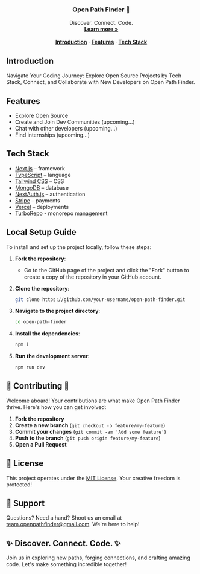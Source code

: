 <h3 align="center">Open Path Finder 🚀</h3>

<p align="center">
    Discover. Connect. Code.
    <br />
    <a href="https://openpathfinder.vercel.app/"><strong>Learn more »</strong></a>
    <br />
    <br />
    <a href="#introduction"><strong>Introduction</strong></a> ·
    <a href="#features"><strong>Features</strong></a> ·
    <a href="#tech-stack"><strong>Tech Stack</strong></a> 
</p>

## Introduction

Navigate Your Coding Journey: Explore Open Source Projects by Tech Stack, Connect, and Collaborate with New Developers on Open Path Finder.

## Features

- Explore Open Source
- Create and Join Dev Communities (upcoming...)
- Chat with other developers (upcoming...)
- Find internships (upcoming...)

## Tech Stack

- [Next.js](https://nextjs.org/) – framework
- [TypeScript](https://www.typescriptlang.org/) – language
- [Tailwind CSS](https://tailwindcss.com/) – CSS
- [MongoDB](https://www.mongodb.com/) – database
- [NextAuth.js](https://next-auth.js.org/) – authentication
- [Stripe](https://stripe.com/) – payments
- [Vercel](https://vercel.com/) – deployments
-  [TurboRepo](https://turbo.build/repo/docs) - monorepo management

  
## Local Setup Guide

To install and set up the project locally, follow these steps:

1. **Fork the repository**:
   - Go to the GitHub page of the project and click the "Fork" button to create a copy of the repository in your GitHub account.

2. **Clone the repository**:
   ```sh
   git clone https://github.com/your-username/open-path-finder.git
3. **Navigate to the project directory**:
   ```sh
   cd open-path-finder
4. **Install the dependencies**:
   ```sh
   npm i
5. **Run the development server**:
   ```sh
   npm run dev

## 🌟 Contributing 🌟

Welcome aboard! Your contributions are what make Open Path Finder thrive. Here's how you can get involved:

1. **Fork the repository**
2. **Create a new branch** (`git checkout -b feature/my-feature`)
3. **Commit your changes** (`git commit -am 'Add some feature'`)
4. **Push to the branch** (`git push origin feature/my-feature`)
5. **Open a Pull Request**

## 📝 License

This project operates under the [MIT License](./LICENSE). Your creative freedom is protected!

## 🤝 Support

Questions? Need a hand? Shoot us an email at [team.openpathfinder@gmail.com](mailto:team.openpathfinder@gmail.com). We're here to help!

## ✨ Discover. Connect. Code. ✨

Join us in exploring new paths, forging connections, and crafting amazing code. Let's make something incredible together!
